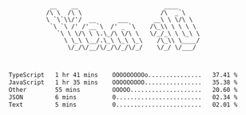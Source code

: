 <div align="center">
<pre><code>
 __    __                        ____      
/\ \  /\ \                      /\  _`\    
\ `\`\\/'/  __      ___       __\ \ \/\ \  
 `\ `\ /' /'__`\  /' _ `\    /\_\\ \ \ \ \ 
   `\ \ \/\ \ \.\_/\ \/\ \   \/_/_\ \ \_\ \
     \ \_\ \__/.\_\ \_\ \_\    /\_\\ \____/
      \/_/\/__/\/_/\/_/\/_/    \/_/ \/___/ 
                                           

</code></pre>

<!--START_SECTION:waka-->

```txt
TypeScript   1 hr 41 mins    OOOOOOOOOo...............   37.41 %
JavaScript   1 hr 35 mins    OOOOOOOOO................   35.38 %
Other        55 mins         OOOOO....................   20.60 %
JSON         6 mins          0........................   02.34 %
Text         5 mins          0........................   02.01 %
```

<!--END_SECTION:waka-->
